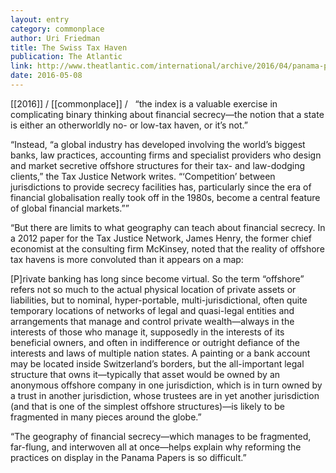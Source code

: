 ```yaml
---
layout: entry
category: commonplace
author: Uri Friedman
title: The Swiss Tax Haven
publication: The Atlantic
link: http://www.theatlantic.com/international/archive/2016/04/panama-papers-tax-havens-world/477042/
date: 2016-05-08
---
```


[[2016]] / [[commonplace]] / 
 
“the index is a valuable exercise in complicating binary thinking about financial secrecy—the notion that a state is either an otherworldly no- or low-tax haven, or it’s not.”

“Instead, “a global industry has developed involving the world’s biggest banks, law practices, accounting firms and specialist providers who design and market secretive offshore structures for their tax- and law-dodging clients,” the Tax Justice Network writes. “‘Competition’ between jurisdictions to provide secrecy facilities has, particularly since the era of financial globalisation really took off in the 1980s, become a central feature of global financial markets.””

“But there are limits to what geography can teach about financial secrecy. In a 2012 paper for the Tax Justice Network, James Henry, the former chief economist at the consulting firm McKinsey, noted that the reality of offshore tax havens is more convoluted than it appears on a map:

[P]rivate banking has long since become virtual. So the term “offshore” refers not so much to the actual physical location of private assets or liabilities, but to nominal, hyper-portable, multi-jurisdictional, often quite temporary locations of networks of legal and quasi-legal entities and arrangements that manage and control private wealth—always in the interests of those who manage it, supposedly in the interests of its beneficial owners, and often in indifference or outright defiance of the interests and laws of multiple nation states. A painting or a bank account may be located inside Switzerland’s borders, but the all-important legal structure that owns it—typically that asset would be owned by an anonymous offshore company in one jurisdiction, which is in turn owned by a trust in another jurisdiction, whose trustees are in yet another jurisdiction (and that is one of the simplest offshore structures)—is likely to be fragmented in many pieces around the globe.”

“The geography of financial secrecy—which manages to be fragmented, far-flung, and interwoven all at once—helps explain why reforming the practices on display in the Panama Papers is so difficult.”

